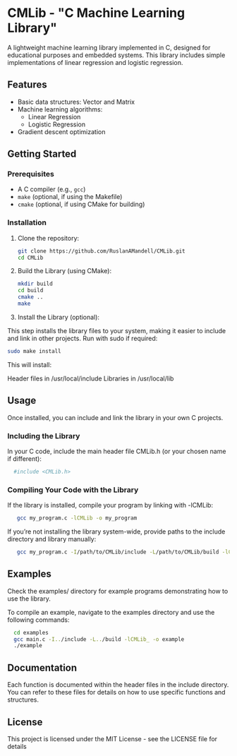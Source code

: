 # CMLib - "C Machine Learning Library"

A lightweight machine learning library implemented in C, designed for educational purposes and embedded systems. This library includes simple implementations of linear regression and logistic regression.

## Features

- Basic data structures: Vector and Matrix
- Machine learning algorithms:
  - Linear Regression
  - Logistic Regression
- Gradient descent optimization

## Getting Started

### Prerequisites

- A C compiler (e.g., `gcc`)
- `make` (optional, if using the Makefile)
- `cmake` (optional, if using CMake for building)

### Installation

1. Clone the repository:

   ```bash
   git clone https://github.com/RuslanAMandell/CMLib.git
   cd CMLib

2. Build the Library (using CMake):
   
   ```bash
   mkdir build
   cd build
   cmake ..
   make

 3. Install the Library (optional):
    
   This step installs the library files to your system, making it easier to include and link in other projects. Run with sudo if required:
    
   ```bash
   sudo make install
   ```
  This will install:

  Header files in /usr/local/include
  Libraries in /usr/local/lib

## Usage

Once installed, you can include and link the library in your own C projects.

### Including the Library

In your C code, include the main header file CMLib.h (or your chosen name if different):

 ```bash
   #include <CMLib.h>
   ```

### Compiling Your Code with the Library

If the library is installed, compile your program by linking with -lCMLib:

```bash
   gcc my_program.c -lCMLib -o my_program
```

If you’re not installing the library system-wide, provide paths to the include directory and library manually:

```bash
   gcc my_program.c -I/path/to/CMLib/include -L/path/to/CMLib/build -lCMLib -o my_program
```

## Examples

Check the examples/ directory for example programs demonstrating how to use the library.

To compile an example, navigate to the examples directory and use the following commands:

```bash
  cd examples
  gcc main.c -I../include -L../build -lCMLib_ -o example
  ./example
```

## Documentation

Each function is documented within the header files in the include directory. You can refer to these files for details on how to use specific functions and structures.

## License

This project is licensed under the MIT License - see the LICENSE file for details
